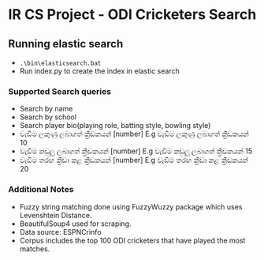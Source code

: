 # IR CS Project - ODI Cricketers Search

## Running elastic search
- `.\bin\elasticsearch.bat`
- Run index.py to create the index in elastic search


### Supported Search queries
- Search by name
- Search by school
- Search player bio(playing role, batting style, bowling style)
- වැඩිම ලකුණු ලබාගත් ක්‍රීඩකයන් [number] E.g වැඩිම ලකුණු ලබාගත් ක්‍රීඩකයන් 10
- වැඩිම කඩුලු ලබාගත් ක්‍රීඩකයන් [number] E.g වැඩිම කඩුලු ලබාගත් ක්‍රීඩකයන් 15
- වැඩිම තරඟ ක්‍රීඩා කළ ක්‍රීඩකයන් [number] E.g වැඩිම තරඟ ක්‍රීඩා කළ ක්‍රීඩකයන් 20


### Additional Notes
- Fuzzy string matching done using FuzzyWuzzy package which uses Levenshtein Distance.
- BeautifulSoup4 used for scraping.
- Data source: ESPNCrinfo
- Corpus includes the top 100 ODI cricketers that have played the most matches.